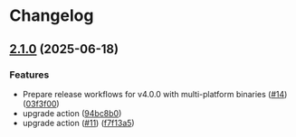 # Changelog

## [2.1.0](https://github.com/pal-paul/git-copy/compare/v2.0.1...v2.1.0) (2025-06-18)


### Features

* Prepare release workflows for v4.0.0 with multi-platform binaries ([#14](https://github.com/pal-paul/git-copy/issues/14)) ([03f3f00](https://github.com/pal-paul/git-copy/commit/03f3f008b427e6847dfd97a2624b9a5d03a6e252))
* upgrade action ([94bc8b0](https://github.com/pal-paul/git-copy/commit/94bc8b09132ed9ba0887a92d2ef134c53b9d53c0))
* upgrade action ([#11](https://github.com/pal-paul/git-copy/issues/11)) ([f7f13a5](https://github.com/pal-paul/git-copy/commit/f7f13a58bd3eaa67c8449dccd0aed23a3937fe86))
